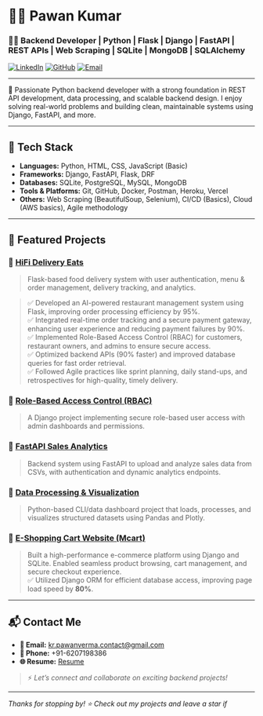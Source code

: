 # 👨‍💻 Pawan Kumar

### 🧑‍💼 Backend Developer | Python | Flask | Django | FastAPI | REST APIs | Web Scraping | SQLite | MongoDB | SQLAlchemy

[![LinkedIn](https://img.shields.io/badge/LinkedIn-Connect-blue?logo=linkedin)](https://www.linkedin.com/in/pawan-kumar9660/)
[![GitHub](https://img.shields.io/badge/GitHub-Follow-black?logo=github)](https://github.com/Pawanverma9660)
[![Email](https://img.shields.io/badge/Gmail-Contact-red?logo=gmail)](mailto:kr.pawanverma.contact@gmail.com)

---

🚀 Passionate Python backend developer with a strong foundation in REST API development, data processing, and scalable backend design. I enjoy solving real-world problems and building clean, maintainable systems using Django, FastAPI, and more.

---

## 🔧 Tech Stack

- **Languages:** Python, HTML, CSS, JavaScript (Basic)
- **Frameworks:** Django, FastAPI, Flask, DRF
- **Databases:** SQLite, PostgreSQL, MySQL, MongoDB
- **Tools & Platforms:** Git, GitHub, Docker, Postman, Heroku, Vercel
- **Others:** Web Scraping (BeautifulSoup, Selenium), CI/CD (Basics), Cloud (AWS basics), Agile methodology

---

## 📌 Featured Projects

### 🔹 [HiFi Delivery Eats](https://github.com/Pawanverma9660/HiFi-Delivery-Eats)
> Flask-based food delivery system with user authentication, menu & order management, delivery tracking, and analytics.

> ✅ Developed an AI-powered restaurant management system using Flask, improving order processing efficiency by 95%.  
> ✅ Integrated real-time order tracking and a secure payment gateway, enhancing user experience and reducing payment failures by 90%.  
> ✅ Implemented Role-Based Access Control (RBAC) for customers, restaurant owners, and admins to ensure secure access.  
> ✅ Optimized backend APIs (90% faster) and improved database queries for fast order retrieval.  
> ✅ Followed Agile practices like sprint planning, daily stand-ups, and retrospectives for high-quality, timely delivery.


### 🔹 [Role-Based Access Control (RBAC)](https://github.com/Pawanverma9660/Role-Based-Access-Control-RBAC)
> A Django project implementing secure role-based user access with admin dashboards and permissions.

### 🔹 [FastAPI Sales Analytics](https://github.com/Pawanverma9660/fastapi-sales-analytics)
> Backend system using FastAPI to upload and analyze sales data from CSVs, with authentication and dynamic analytics endpoints.

### 🔹 [Data Processing & Visualization](https://github.com/Pawanverma9660/Data_Processing-and-Visualization)
> Python-based CLI/data dashboard project that loads, processes, and visualizes structured datasets using Pandas and Plotly.

### 🔹 [E-Shopping Cart Website (Mcart)](https://github.com/Pawanverma9660/mcart)
> Built a high-performance e-commerce platform using Django and SQLite. Enabled seamless product browsing, cart management, and secure checkout experience.  
> ✅ Utilized Django ORM for efficient database access, improving page load speed by **80%**.


---


## 📬 Contact Me

- **📧 Email:** kr.pawanverma.contact@gmail.com  
- **📱 Phone:** +91-6207198386  
- **🌐 Resume:** [Resume](https://www.linkedin.com/posts/pawan-python-developer_resume-activity-7333494311738621952-I9_t?utm_source=share&utm_medium=member_desktop&rcm=ACoAADZeZPwB52rQuXSAEsHvFiUAkqk02vC35NM)

> ⚡ *Let’s connect and collaborate on exciting backend projects!*

---

_Thanks for stopping by! ⭐ Check out my projects and leave a star if_
